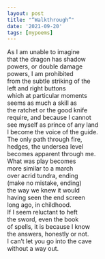 ```yaml
---
layout: post
title: "“Walkthrough”"
date: '2021-09-20'
tags: [mypoems]
---
```

As I am unable to imagine<br>
that the dragon has shadow<br>
powers, or double damage<br>
powers, I am prohibited<br>
from the subtle striking of the<br>
left and right buttons<br>
which at particular moments<br>
seems as much a skill as<br>
the ratchet or the good knife<br>
require, and because I cannot<br>
see myself as prince of any land<br>
I become the voice of the guide.<br>
The only path through fire,<br>
hedges, the undersea level<br>
becomes apparent through me.<br>
What was play becomes<br>
more similar to a march<br>
over acrid tundra, ending<br>
(make no mistake, ending)<br>
the way we knew it would<br>
having seen the end screen<br>
long ago, in childhood.<br>
If I seem reluctant to heft<br>
the sword, even the book<br>
of spells, it is because I know<br>
the answers, honestly or not.<br>
I can’t let you go into the cave<br>
without a way out.<br>